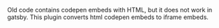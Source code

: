 Old code contains codepen embeds with HTML, but it does not work in gatsby. This plugin converts html codepen embeds to iframe embeds.
